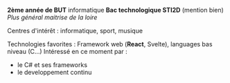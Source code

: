 **2ème année de BUT** informatique
**Bac technologique STI2D** (mention bien)
*Plus général maitrise de la loire*

Centres d'intérêt : informatique, sport, musique

Technologies favorites : Framework web (**React**, Svelte), languages bas niveau (C...)
Intéressé en ce moment par :
- le C# et ses frameworks
- le developpement continu